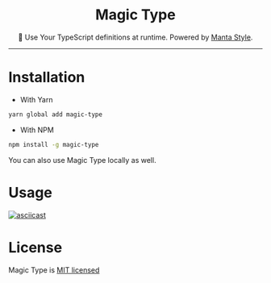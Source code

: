 <h1 align="center">
  Magic Type
</h1>
<p align="center">🚀 Use Your TypeScript definitions at runtime. Powered by <a href="https://github.com/Cryrivers/manta-style" target="_blank">Manta Style</a>.</p>

---

# Installation

- With Yarn

```sh
yarn global add magic-type
```

- With NPM

```sh
npm install -g magic-type
```

You can also use Magic Type locally as well.

# Usage

[![asciicast](https://asciinema.org/a/n3u9Z9x8Nki3C6OApnf6CFaDi.png)](https://asciinema.org/a/n3u9Z9x8Nki3C6OApnf6CFaDi?speed=0.5)

# License

Magic Type is [MIT licensed](https://github.com/Cryrivers/magic-type/blob/master/LICENSE)
